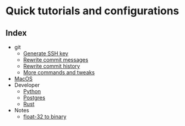 # Quick tutorials and configurations

## Index

- git
    - [Generate SSH key](/git/ssh-key.md)
    - [Rewrite commit messages](/git/git-rewrite-commit-messages.md)
    - [Rewrite commit history](/git/git-rewrite-history.md)
    - [More commands and tweaks](/git/git-tweaks.md)
- [MacOS](mac.md)
- Developer
    - [Python](/dev/python.md)
    - [Postgres](/dev/postgres.md)
    - [Rust](/dev/rust.md)
- Notes
    - [float-32 to binary](/notes/float_32-to-binary.md)
